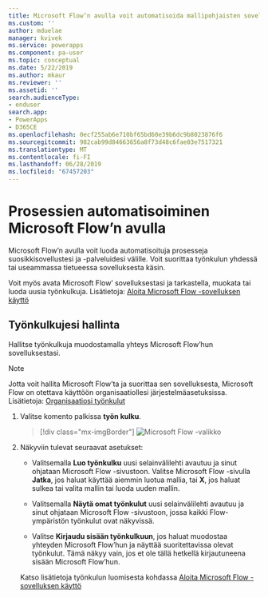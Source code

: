 ```yaml
---
title: Microsoft Flow’n avulla voit automatisoida mallipohjaisten sovellusten prosesseja | MicrosoftDocs
ms.custom: ''
author: mduelae
manager: kvivek
ms.service: powerapps
ms.component: pa-user
ms.topic: conceptual
ms.date: 5/22/2019
ms.author: mkaur
ms.reviewer: ''
ms.assetid: ''
search.audienceType:
- enduser
search.app:
- PowerApps
- D365CE
ms.openlocfilehash: 0ecf255ab6e710bf65bd60e39b6dc9b8023876f6
ms.sourcegitcommit: 982cab99d84663656a8f73d48c6fae03e7517321
ms.translationtype: MT
ms.contentlocale: fi-FI
ms.lasthandoff: 06/28/2019
ms.locfileid: "67457203"
---
```

# <a name="use-microsoft-flow-to-automate-processes"></a>Prosessien automatisoiminen Microsoft Flow’n avulla

Microsoft Flow’n avulla voit luoda automatisoituja prosesseja suosikkisovellustesi ja -palveluidesi välille. Voit suorittaa työnkulun yhdessä tai useammassa tietueessa sovelluksesta käsin. 

Voit myös avata Microsoft Flow’ sovelluksestasi ja tarkastella, muokata tai luoda uusia työnkulkuja.  Lisätietoja: [Aloita Microsoft Flow -sovelluksen käyttö](https://docs.microsoft.com/flow/getting-started)

## <a name="manage-your-flows"></a>Työnkulkujesi hallinta 
Hallitse työnkulkuja muodostamalla yhteys Microsoft Flow’hun sovelluksestasi.
  
> [!NOTE]
> Jotta voit hallita Microsoft Flow’ta ja suorittaa sen sovelluksesta, Microsoft Flow on otettava käyttöön organisaatiollesi järjestelmäasetuksissa. Lisätietoja:  [Organisaatiosi työnkulut](https://docs.microsoft.com/flow/organization-q-and-a) 
  
1. Valitse komento palkissa **työn kulku**.  
  
   > [!div class="mx-imgBorder"]
   > ![Microsoft Flow -valikko](media/flow.png "Microsoft Flow -valikko") 
  
2. Näkyviin tulevat seuraavat asetukset:  
  
   -   Valitsemalla **Luo työnkulku** uusi selainvälilehti avautuu ja sinut ohjataan Microsoft Flow -sivustoon. Valitse Microsoft Flow -sivulla **Jatka**, jos haluat käyttää aiemmin luotua mallia, tai **X**, jos haluat sulkea tai valita mallin tai luoda uuden mallin.  
  
   -   Valitsemalla **Näytä omat työnkulut** uusi selainvälilehti avautuu ja sinut ohjataan Microsoft Flow -sivustoon, jossa kaikki Flow-ympäristön työnkulut ovat näkyvissä.  
  
   -   Valitse **Kirjaudu sisään työnkulkuun**, jos haluat muodostaa yhteyden Microsoft Flow’hun ja näyttää suoritettavissa olevat työnkulut. Tämä näkyy vain, jos et ole tällä hetkellä kirjautuneena sisään Microsoft Flow’hun.   

    Katso lisätietoja työnkulun luomisesta kohdassa [Aloita Microsoft Flow -sovelluksen käyttö](https://docs.microsoft.com/powerapps/maker/canvas-apps/using-logic-flows#create-a-flow)  
    
 
    
  
